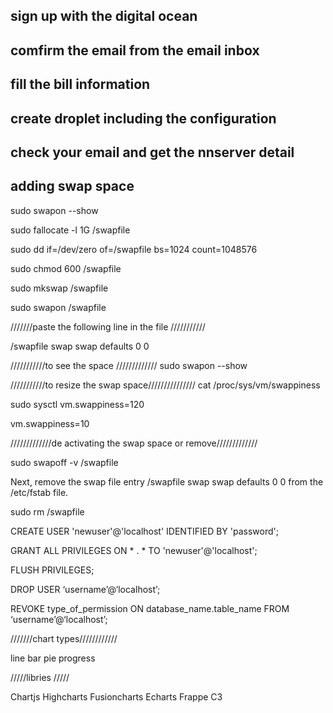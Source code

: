 ## sign up with the digital ocean

## comfirm the email from the email inbox

## fill the bill information

## create droplet including the configuration 

## check your email and get the nnserver detail




## adding swap space 

sudo swapon --show

sudo fallocate -l 1G /swapfile

sudo dd if=/dev/zero of=/swapfile bs=1024 count=1048576


sudo chmod 600 /swapfile

sudo mkswap /swapfile

sudo swapon /swapfile

///////paste the following line in the file ///////////

/swapfile swap swap defaults 0 0

///////////to see the space /////////////
sudo swapon --show

///////////to resize the swap space///////////////
cat /proc/sys/vm/swappiness

sudo sysctl vm.swappiness=120

vm.swappiness=10

/////////////de activating the swap space or remove/////////////

sudo swapoff -v /swapfile

Next, remove the swap file entry /swapfile swap swap defaults 0 0 from the /etc/fstab file.

sudo rm /swapfile


CREATE USER 'newuser'@'localhost' IDENTIFIED BY 'password';


GRANT ALL PRIVILEGES ON * . * TO 'newuser'@'localhost';

FLUSH PRIVILEGES;

DROP USER ‘username’@‘localhost’;

REVOKE type_of_permission ON database_name.table_name FROM ‘username’@‘localhost’;



///////chart types////////////

line
bar
pie
progress


/////libries /////

Chartjs
Highcharts
Fusioncharts
Echarts
Frappe
C3